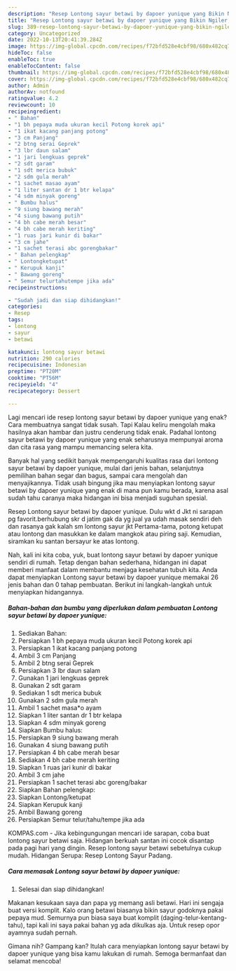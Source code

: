 ```yaml
---
description: "Resep Lontong sayur betawi by dapoer yunique yang Bikin Ngiler, Buat Buka Puasa}"
title: "Resep Lontong sayur betawi by dapoer yunique yang Bikin Ngiler, Buat Buka Puasa}"
slug: 389-resep-lontong-sayur-betawi-by-dapoer-yunique-yang-bikin-ngiler-buat-buka-puasa
category: Uncategorized
date: 2022-10-13T20:41:39.284Z
image: https://img-global.cpcdn.com/recipes/f72bfd528e4cbf98/680x482cq70/lontong-sayur-betawi-by-dapoer-yunique-foto-resep-utama.jpg
hideToc: false
enableToc: true
enableTocContent: false
thumbnail: https://img-global.cpcdn.com/recipes/f72bfd528e4cbf98/680x482cq70/lontong-sayur-betawi-by-dapoer-yunique-foto-resep-utama.jpg
cover: https://img-global.cpcdn.com/recipes/f72bfd528e4cbf98/680x482cq70/lontong-sayur-betawi-by-dapoer-yunique-foto-resep-utama.jpg
author: Admin
authorAv: notfound
ratingvalue: 4.2
reviewcount: 10
recipeingredient:
- " Bahan"
- "1 bh pepaya muda ukuran kecil Potong korek api"
- "1 ikat kacang panjang potong"
- "3 cm Panjang"
- "2 btng serai Geprek"
- "3 lbr daun salam"
- "1 jari lengkuas geprek"
- "2 sdt garam"
- "1 sdt merica bubuk"
- "2 sdm gula merah"
- "1 sachet masao ayam"
- "1 liter santan dr 1 btr kelapa"
- "4 sdm minyak goreng"
- " Bumbu halus"
- "9 siung bawang merah"
- "4 siung bawang putih"
- "4 bh cabe merah besar"
- "4 bh cabe merah keriting"
- "1 ruas jari kunir di bakar"
- "3 cm jahe"
- "1 sachet terasi abc gorengbakar"
- " Bahan pelengkap"
- " Lontongketupat"
- " Kerupuk kanji"
- " Bawang goreng"
- " Semur telurtahutempe jika ada"
recipeinstructions:

- "Sudah jadi dan siap dihidangkan!"
categories:
- Resep
tags:
- lontong
- sayur
- betawi

katakunci: lontong sayur betawi 
nutrition: 290 calories
recipecuisine: Indonesian
preptime: "PT20M"
cooktime: "PT56M"
recipeyield: "4"
recipecategory: Dessert

---
```



Lagi mencari ide resep lontong sayur betawi by dapoer yunique yang enak? Cara membuatnya sangat tidak susah. Tapi Kalau keliru mengolah maka hasilnya akan hambar dan justru cenderung tidak enak. Padahal lontong sayur betawi by dapoer yunique yang enak seharusnya mempunyai aroma dan cita rasa yang mampu memancing selera kita.


Banyak hal yang sedikit banyak mempengaruhi kualitas rasa dari lontong sayur betawi by dapoer yunique, mulai dari jenis bahan, selanjutnya pemilihan bahan segar dan bagus, sampai cara mengolah dan menyajikannya. Tidak usah bingung jika mau menyiapkan lontong sayur betawi by dapoer yunique yang enak di mana pun kamu berada, karena asal sudah tahu caranya maka hidangan ini bisa menjadi suguhan spesial.

Resep Lontong sayur betawi by dapoer yunique. Dulu wkt d Jkt ni sarapan pg favorit.berhubung skr d jatim gak da yg jual ya udah masak sendiri deh dan rasanya gak kalah sm lontong sayur jkt Pertama-tama, potong ketupat atau lontong dan masukkan ke dalam mangkok atau piring saji. Kemudian, siramkan ku santan bersayur ke atas lontong.


Nah, kali ini kita coba, yuk, buat lontong sayur betawi by dapoer yunique sendiri di rumah. Tetap dengan bahan sederhana, hidangan ini dapat memberi manfaat dalam membantu menjaga kesehatan tubuh kita. Anda dapat menyiapkan Lontong sayur betawi by dapoer yunique memakai 26 jenis bahan dan 0 tahap pembuatan. Berikut ini langkah-langkah untuk menyiapkan hidangannya.

<!--inarticleads1-->

##### Bahan-bahan dan bumbu yang diperlukan dalam pembuatan Lontong sayur betawi by dapoer yunique:

1. Sediakan  Bahan:
1. Persiapkan 1 bh pepaya muda ukuran kecil Potong korek api
1. Persiapkan 1 ikat kacang panjang potong
1. Ambil 3 cm Panjang
1. Ambil 2 btng serai Geprek
1. Persiapkan 3 lbr daun salam
1. Gunakan 1 jari lengkuas geprek
1. Gunakan 2 sdt garam
1. Sediakan 1 sdt merica bubuk
1. Gunakan 2 sdm gula merah
1. Ambil 1 sachet masa*o ayam
1. Siapkan 1 liter santan dr 1 btr kelapa
1. Siapkan 4 sdm minyak goreng
1. Siapkan  Bumbu halus:
1. Persiapkan 9 siung bawang merah
1. Gunakan 4 siung bawang putih
1. Persiapkan 4 bh cabe merah besar
1. Sediakan 4 bh cabe merah keriting
1. Siapkan 1 ruas jari kunir di bakar
1. Ambil 3 cm jahe
1. Persiapkan 1 sachet terasi abc goreng/bakar
1. Siapkan  Bahan pelengkap:
1. Siapkan  Lontong/ketupat
1. Siapkan  Kerupuk kanji
1. Ambil  Bawang goreng
1. Persiapkan  Semur telur/tahu/tempe jika ada


KOMPAS.com - Jika kebingungungan mencari ide sarapan, coba buat lontong sayur betawi saja. Hidangan berkuah santan ini cocok disantap pada pagi hari yang dingin. Resep lontong sayur betawi sebetulnya cukup mudah. Hidangan Serupa: Resep Lontong Sayur Padang. 

<!--inarticleads2-->

##### Cara memasak Lontong sayur betawi by dapoer yunique:


1. Selesai dan siap dihidangkan!

Makanan kesukaan saya dan papa yg memang asli betawi. Hari ini sengaja buat versi komplit. Kalo orang betawi biasanya bikin sayur godoknya pakai pepaya mud. Semurnya pun biasa saya buat komplit (daging-telur-kentang-tahu), tapi kali ini saya pakai bahan yg ada dikulkas aja. Untuk resep opor ayamnya sudah pernah. 

Gimana nih? Gampang kan? Itulah cara menyiapkan lontong sayur betawi by dapoer yunique yang bisa kamu lakukan di rumah. Semoga bermanfaat dan selamat mencoba!
